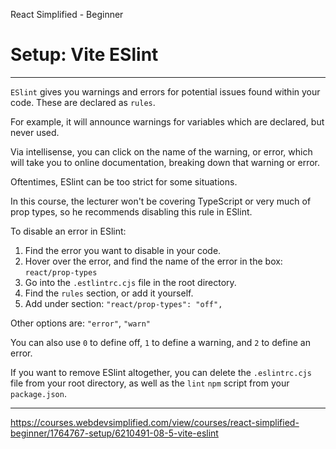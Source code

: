 React Simplified - Beginner

# Setup: Vite ESlint

---

`ESlint` gives you warnings and errors for potential issues found within your code. These are declared as `rules`.

For example, it will announce warnings for variables which are declared, but never used.

Via intellisense, you can click on the name of the warning, or error, which will take you to online documentation, breaking down that warning or error.

Oftentimes, ESlint can be too strict for some situations.

In this course, the lecturer won't be covering TypeScript or very much of prop types, so he recommends disabling this rule in ESlint.

To disable an error in ESlint:

1. Find the error you want to disable in your code.
2. Hover over the error, and find the name of the error in the box: `react/prop-types`
3. Go into the `.estlintrc.cjs` file in the root directory.
4. Find the `rules` section, or add it yourself.
5. Add under section: `"react/prop-types": "off",`

Other options are: `"error"`, `"warn"`

You can also use `0` to define off, `1` to define a warning, and `2` to define an error.

If you want to remove ESlint altogether, you can delete the `.eslintrc.cjs` file from your root directory, as well as the `lint` `npm` script from your `package.json`.

---

https://courses.webdevsimplified.com/view/courses/react-simplified-beginner/1764767-setup/6210491-08-5-vite-eslint
